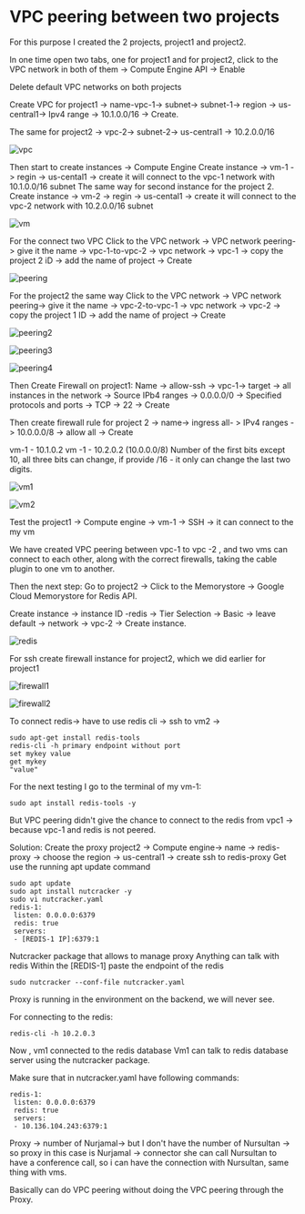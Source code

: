 # VPC peering between two projects

For this purpose I created the 2 projects, project1 and project2.

In one time open two tabs, one for project1 and for project2, click to the VPC network in both of them -> Compute Engine API -> Enable

Delete default VPC networks on both projects

Create VPC for project1 -> name-vpc-1-> subnet-> subnet-1-> region -> us-central1-> Ipv4 range -> 10.1.0.0/16 -> Create.

The same for project2 -> vpc-2-> subnet-2-> us-central1 -> 10.2.0.0/16

![vpc](vpc2.png)

Then start to create instances -> Compute Engine
Create instance -> vm-1 -> regin -> us-cental1 -> create it will connect to the vpc-1 network with 10.1.0.0/16 subnet
The same way for second instance for the project 2.
Create instance -> vm-2 -> regin -> us-cental1 -> create it will connect to the vpc-2 network with 10.2.0.0/16 subnet

![vm](vm1.png)

For the connect two VPC
Click to the VPC network -> VPC network peering-> give it the name -> vpc-1-to-vpc-2 -> vpc network -> vpc-1 -> copy the project 2 iD -> add the name of project -> Create

![peering](peering1.png)

For the project2 the same way
Click to the VPC network -> VPC network peering-> give it the name -> vpc-2-to-vpc-1 -> vpc network -> vpc-2 -> copy the project 1 ID -> add the name of project -> Create

![peering2](peering2.png)

![peering3](peering3.png)

![peering4](peering4.png)

Then Create Firewall on project1:
Name -> allow-ssh -> vpc-1-> target -> all instances in the network -> Source IPb4 ranges -> 0.0.0.0/0 -> Specified protocols and ports -> TCP -> 22 -> Create

Then create firewall rule for project 2 -> name-> ingress all- > IPv4 ranges -> 10.0.0.0/8 -> allow all -> Create

vm-1 - 10.1.0.2
vm -1 - 10.2.0.2 (10.0.0.0/8) Number of the first bits except 10, all three bits can change, if provide /16 - it only can change the last two digits.

![vm1](1.png)

![vm2](2.png)


Test the project1 -> Compute engine -> vm-1 -> SSH -> it can connect to the my vm

We have created VPC peering between vpc-1 to vpc -2 , and two vms can connect to each other, along with the correct firewalls, taking the cable plugin to one vm to another.

Then the next step:
Go to project2 -> Click to the Memorystore -> Google Cloud Memorystore for Redis API.

Create instance -> instance ID -redis -> Tier Selection -> Basic -> leave default -> network -> vpc-2 -> Create instance.

![redis](redis.png)


For ssh create firewall instance for project2, which we did earlier for project1

![firewall1](firewall1.png)

![firewall2](firewall2.png)

To connect redis-> have to use redis cli -> ssh to vm2 ->

```
sudo apt-get install redis-tools
redis-cli -h primary endpoint without port
set mykey value
get mykey
"value"
```

For the next testing I go to the terminal of my vm-1:

```
sudo apt install redis-tools -y
```

But VPC peering didn't give the chance to connect to the redis from vpc1 -> because vpc-1 and redis is not peered.

Solution: Create the proxy
 project2 -> Compute engine-> name -> redis-proxy -> choose the region -> us-central1 -> create
ssh to redis-proxy 
Get use the running apt update command

```
sudo apt update
sudo apt install nutcracker -y
sudo vi nutcracker.yaml
redis-1:
 listen: 0.0.0.0:6379
 redis: true
 servers:
 - [REDIS-1 IP]:6379:1
```
Nutcracker package that allows to manage proxy
Anything can talk with redis 
Within the [REDIS-1] paste the endpoint of the redis

```
sudo nutcracker --conf-file nutcracker.yaml
```
Proxy is running in the environment on the backend, we will never see.


For connecting to the redis:

```
redis-cli -h 10.2.0.3 
```
Now , vm1 connected to the redis database
Vm1 can talk to redis database server using the nutcracker package.

Make sure that in nutcracker.yaml have following commands:

```
redis-1:
 listen: 0.0.0.0:6379
 redis: true
 servers:
 - 10.136.104.243:6379:1
 ```

Proxy -> number of Nurjamal-> but I don't have the number of Nursultan -> so proxy in this case is Nurjamal -> connector she can call Nursultan to have a conference call, so i can have the connection with Nursultan, same thing with vms.

Basically can do VPC peering without doing the VPC peering through the Proxy. 

